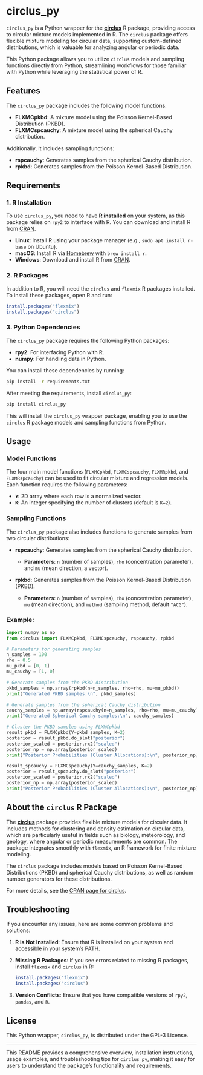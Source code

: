 # circlus_py

`circlus_py` is a Python wrapper for the [**circlus**](https://cran.r-project.org/package=circlus) R package, providing access to circular mixture models implemented in R. The `circlus` package offers flexible mixture modeling for circular data, supporting custom-defined distributions, which is valuable for analyzing angular or periodic data.

This Python package allows you to utilize `circlus` models and sampling functions directly from Python, streamlining workflows for those familiar with Python while leveraging the statistical power of R.

## Features

The `circlus_py` package includes the following model functions:

- **FLXMCpkbd**: A mixture model using the Poisson Kernel-Based Distribution (PKBD).
- **FLXMCspcauchy**: A mixture model using the spherical Cauchy distribution.

Additionally, it includes sampling functions:

- **rspcauchy**: Generates samples from the spherical Cauchy distribution.
- **rpkbd**: Generates samples from the Poisson Kernel-Based Distribution.

## Requirements

### 1. R Installation

To use `circlus_py`, you need to have **R installed** on your system, as this package relies on `rpy2` to interface with R. You can download and install R from [CRAN](https://cran.r-project.org/).

- **Linux**: Install R using your package manager (e.g., `sudo apt install r-base` on Ubuntu).
- **macOS**: Install R via [Homebrew](https://brew.sh) with `brew install r`.
- **Windows**: Download and install R from [CRAN](https://cran.r-project.org/).

### 2. R Packages

In addition to R, you will need the `circlus` and `flexmix` R packages installed. To install these packages, open R and run:

```R
install.packages("flexmix")
install.packages("circlus")
```

### 3. Python Dependencies

The `circlus_py` package requires the following Python packages:
- **rpy2**: For interfacing Python with R.
- **numpy**: For handling data in Python.

You can install these dependencies by running:

```bash
pip install -r requirements.txt
```

After meeting the requirements, install `circlus_py`:

```bash
pip install circlus_py
```

This will install the `circlus_py` wrapper package, enabling you to use the `circlus` R package models and sampling functions from Python.

## Usage

### Model Functions

The four main model functions (`FLXMCpkbd`, `FLXMCspcauchy`, `FLXMRpkbd`, and `FLXMRspcauchy`) can be used to fit circular mixture and regression models. Each function requires the following parameters:

- **`Y`**: 2D array where each row is a normalized vector.
- **`K`**: An integer specifying the number of clusters (default is `K=2`).


### Sampling Functions

The `circlus_py` package also includes functions to generate samples from two circular distributions:

- **rspcauchy**: Generates samples from the spherical Cauchy distribution.
  - **Parameters**: `n` (number of samples), `rho` (concentration parameter), and `mu` (mean direction, a vector).
  
- **rpkbd**: Generates samples from the Poisson Kernel-Based Distribution (PKBD).
  - **Parameters**: `n` (number of samples), `rho` (concentration parameter), `mu` (mean direction), and `method` (sampling method, default `"ACG"`).

### Example:

```python
import numpy as np
from circlus import FLXMCpkbd, FLXMCspcauchy, rspcauchy, rpkbd

# Parameters for generating samples
n_samples = 100
rho = 0.5
mu_pkbd = [0, 1]
mu_cauchy = [1, 0]

# Generate samples from the PKBD distribution
pkbd_samples = np.array(rpkbd(n=n_samples, rho=rho, mu=mu_pkbd))
print("Generated PKBD samples:\n", pkbd_samples)

# Generate samples from the spherical Cauchy distribution
cauchy_samples = np.array(rspcauchy(n=n_samples, rho=rho, mu=mu_cauchy))
print("Generated Spherical Cauchy samples:\n", cauchy_samples)

# Cluster the PKBD samples using FLXMCpkbd
result_pkbd = FLXMCpkbd(Y=pkbd_samples, K=2)
posterior = result_pkbd.do_slot("posterior")
posterior_scaled = posterior.rx2("scaled")
posterior_np = np.array(posterior_scaled)
print("Posterior Probabilities (Cluster Allocations):\n", posterior_np)

result_spcauchy = FLXMCspcauchy(Y=cauchy_samples, K=2)
posterior = result_spcauchy.do_slot("posterior")
posterior_scaled = posterior.rx2("scaled")
posterior_np = np.array(posterior_scaled)
print("Posterior Probabilities (Cluster Allocations):\n", posterior_np)
```

## About the `circlus` R Package

The [**circlus**](https://cran.r-project.org/package=circlus) package provides flexible mixture models for circular data. It includes methods for clustering and density estimation on circular data, which are particularly useful in fields such as biology, meteorology, and geology, where angular or periodic measurements are common. The package integrates smoothly with `flexmix`, an R framework for finite mixture modeling.

The `circlus` package includes models based on Poisson Kernel-Based Distributions (PKBD) and spherical Cauchy distributions, as well as random number generators for these distributions.

For more details, see the [CRAN page for circlus](https://cran.r-project.org/package=circlus).

## Troubleshooting

If you encounter any issues, here are some common problems and solutions:

1. **R is Not Installed**: Ensure that R is installed on your system and accessible in your system’s PATH.
2. **Missing R Packages**: If you see errors related to missing R packages, install `flexmix` and `circlus` in R:
   ```R
   install.packages("flexmix")
   install.packages("circlus")
   ```

3. **Version Conflicts**: Ensure that you have compatible versions of `rpy2`, `pandas`, and `R`.

## License

This Python wrapper, `circlus_py`, is distributed under the GPL-3 License.

---

This README provides a comprehensive overview, installation instructions, usage examples, and troubleshooting tips for `circlus_py`, making it easy for users to understand the package’s functionality and requirements.
